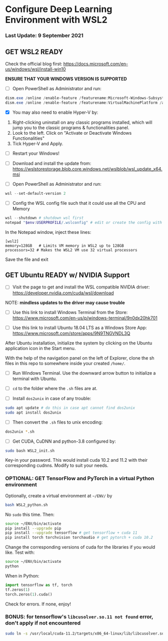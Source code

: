 # Configure Deep Learning Environment with WSL2

### Last Update: 9 September 2021

## GET WSL2 READY
Check the official blog first:
https://docs.microsoft.com/en-us/windows/wsl/install-win10

**ENSURE THAT YOUR WINDOWS VERSION IS SUPPORTED**

- [ ] Open PowerShell as Administrator and run:
```powershell
dism.exe /online /enable-feature /featurename:Microsoft-Windows-Subsystem-Linux /all /norestart
dism.exe /online /enable-feature /featurename:VirtualMachinePlatform /all /norestart
```
- [x] You may also need to enable Hyper-V by:
1. Right-clicking uninstall on any classic programs installed, which will jump you to the classic programs & functionalities panel.
2. Look to the left. Click on "Activate or Deactivate Windows Functionalities"
3. Tick Hyper-V and Apply.

- [ ] Restart your Windows!

- [ ] Download and install the update from: https://wslstorestorage.blob.core.windows.net/wslblob/wsl_update_x64.msi

- [ ] Open PowerShell as Administrator and run:
```powershell
wsl --set-default-version 2
```

- [ ] Config the WSL config file such that it could use all the CPU and Memory
```powershell
wsl --shutdown # shutdown wsl first
notepad "$env:USERPROFILE/.wslconfig" # edit or create the config with notepad
```

In the Notepad window, inject these lines:
```
[wsl2]
memory=128GB   # Limits VM memory in WSL2 up to 128GB
processors=32 # Makes the WSL2 VM use 32 virtual processors
```

Save the file and exit

## GET Ubuntu READY w/ NVIDIA Support

 - [ ] Visit the page to get and install the WSL compatible NVIDIA driver:
 https://developer.nvidia.com/cuda/wsl/download

NOTE: **mindless updates to the driver may cause trouble**

- [ ] Use this link to install Windows Terminal from the Store:
https://www.microsoft.com/en-us/p/windows-terminal/9n0dx20hk701

- [ ] Use this link to install Ubuntu 18.04 LTS as a Windows Store App:
https://www.microsoft.com/store/apps/9N9TNGVNDL3Q

After Ubuntu installation, initialize the system by clicking on the Ubuntu application icon in the Start menu.

With the help of the navigation panel on the left of Explorer, clone the sh files in this repo to somewhere inside your created `/home/`.

- [ ] Run Windows Terminal. Use the downward arrow button to initialize a terminal with Ubuntu.
- [ ] `cd` to the folder where the `.sh` files are at.

- [ ] Install `dos2unix` in case of any trouble:

```bash
sudo apt update # do this in case apt cannot find dos2unix
sudo apt install dos2unix
```

- [ ] Then convert the `.sh` files to unix encoding:

```bash
dos2unix *.sh
```

- [ ] Get CUDA, CuDNN and python-3.8 configured by:

```bash
sudo bash WSL2_init.sh
```

Key-in your password. This would install cuda 10.2 and 11.2 with their corresponding cudnns. Modify to suit your needs.

### OPTIONAL: GET TensorFlow and PyTorch in a virtual Python environment

Optionally, create a virtual environment at `~/ENV/` by

```bash
bash WSL2_python.sh
```

No `sudo` this time. Then:

```bash
source ~/ENV/bin/activate
pip install --upgrade pip
pip install --upgrade tensorflow # get tensorflow + cuda 11
pip install torch torchvision torchaudio # get pytorch + cuda 10.2
```

Change the corresponding versions of cuda for the libraries if you would like. Test with:

```bash
source ~/ENV/bin/activate
python
```

When in Python:

```python
import tensorflow as tf, torch
tf.zeros(1)
torch.zeros(1).cuda()
```

Check for errors. If none, enjoy!

### BONUS: for tensorflow's `libcusolver.so.11 not found` error, don't apply if not encountered

```bash
sudo ln -s /usr/local/cuda-11.2/targets/x86_64-linux/lib/libcusolver.so.11 ~/ENV/lib/python3.8/site-packages/tensorflow/python/libcusolver.so.11
```
